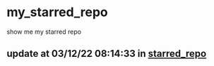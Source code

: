 # my_starred_repo
show me my starred repo

update at 03/12/22 08:14:33 in [starred_repo](./index.html)
---

